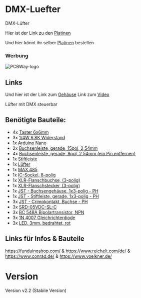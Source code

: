 # DMX-Luefter
DMX-Lüfter

Hier ist der Link zu den [Platinen](https://www.pcbway.com/project/shareproject/DMX_L_fter_f4af719a.html)

Und hier könnt ihr selber [Platinen](https://www.pcbway.com/) bestellen

### Werbung
![PCBWay-logo](https://github.com/Linu-Tec/DMX-Luefter/assets/70856050/cd569bcd-7534-4e6c-9756-b16b7ae4a71d)

## Links

Und hier ist der Link zum [Gehäuse](https://www.printables.com/de/model/921337-dmx-lufter-gehause)
Link zum [Video](https://youtu.be/aJyuWrmknHE)

Lüfter mit DMX steuerbar

## Benötigte Bauteile:
- 4x [Taster 6x6mm](https://funduinoshop.com/bauelemente/taster-und-schalter/taster/taster-sortiment-10x20-stueck-6mm-basis)
- 3x [1/4W 6,8K Widerstand](https://www.reichelt.de/widerstand-kohleschicht-6-8-kohm-0207-250-mw-5--1-4w-6-8k-p1453.html)
- 1x [Arduino Nano](https://funduinoshop.com/elektronische-module/sonstige/mikrocontroller/funduino-nano-r3-ch340-chip-ungeloetet)
- 2x [Buchsenleiste, gerade, 15pol, 2,54mm](https://funduinoshop.com/bauelemente/steckverbinder/stift-und-buchsenleisten/buchsenleiste-1-x-15p-2.54mm-rastermass-11mm-pinlaenge)
- 4x [Buchsenleiste, gerade, 8pol, 2,54mm (ein Pin entfernen)](https://funduinoshop.com/bauelemente/steckverbinder/stift-und-buchsenleisten/buchsenleiste/header-pin-female-1-x-8p-2.54mm-1cm-pinlaenge)
- 1x [Stiftleiste](https://funduinoshop.com/bauelemente/steckverbinder/stift-und-buchsenleisten/40-pin-pinleiste-schwarz/2.54mm-raster-standard-im-bereich-arduino)
- 1x [Lüfter](https://dalap.at/products/bodenventilator-o-45-cm-chrom-x1687)
- 1x [MAX 485](https://www.reichelt.de/rs485-422-1-treiber-1-empfaenger-dip-8-max-485-cpa-p39599.html)
- 1x [IC-Sockel, 8-polig](https://www.reichelt.de/ic-sockel-8-polig-doppelter-federkontakt-gs-8-p8230.html?search=ic+sockel+8)
- 1x [XLR-Flanschbuchse, (3-polig)](https://www.reichelt.com/neutrik-xlr-flanschbuchse-3-polig-neutrik-nc-3fdl-p34532.html)
- 1x [XLR-Flanschstecker, (3-polig)](https://www.reichelt.com/neutrik-xlr-flanschstecker-3-polig-neutrik-nc-3mdl-p34537.html)
- 1x [JST - Buchsengehäuse, 1x3-polig - PH](https://www.reichelt.de/jst-buchsengehaeuse-1x3-polig-ph-jst-ph3p-bu-p185042.html)
- 1x [JST - Stiftleiste, gerade, 1x3-polig - PH](https://www.reichelt.de/jst-stiftleiste-gerade-1x3-polig-ph-jst-ph3p-st-p185050.html)
- 3x [JST - Crimpkontakt, Buchse - PH](https://www.reichelt.de/jst-crimpkontakt-buchse-ph-jst-ph-ckb-p185071.html)
- 3x [SRD-05VDC-SL-C](https://www.lcsc.com/product-detail/Power-Relays_Ningbo-Songle-Relay-SRD-05VDC-SL-C_C35449.html)
- 3x [BC 548A Bipolartransistor, NPN](https://www.reichelt.de/bipolartransistor-npn-30v-0-1a-0-5w-to-92-bc-548a-p5008.html)
- 3x [1N 4007 Gleichrichterdiode](https://www.reichelt.de/gleichrichterdiode-1000-v-1-a-do-41-1n-4007-p1729.html)
- 3x [LED, 3mm, bedrahtet, rot](https://www.reichelt.de/led-3mm-bedrahtet-rot-10-mcd-60--3004r4d-epa-p-p361586.html)

## Links für Infos & Bauteile 
https://funduinoshop.com/ & https://www.reichelt.com/de/ & https://www.conrad.de/ & https://www.voelkner.de/



# Version
Version v2.2		(Stabile Version)
